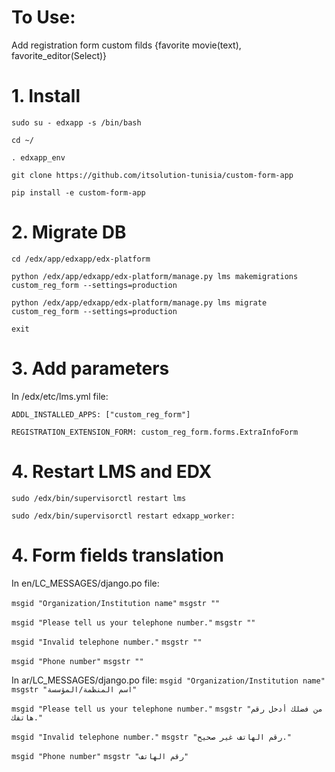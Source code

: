 # To Use:
Add registration form custom filds {favorite movie(text), favorite_editor(Select)} 
# 1. Install

`sudo su - edxapp -s /bin/bash`

`cd ~/`

`. edxapp_env`

`git clone https://github.com/itsolution-tunisia/custom-form-app`

`pip install -e custom-form-app`

# 2. Migrate DB

`cd /edx/app/edxapp/edx-platform`

`python /edx/app/edxapp/edx-platform/manage.py lms makemigrations custom_reg_form --settings=production`

`python /edx/app/edxapp/edx-platform/manage.py lms migrate custom_reg_form --settings=production`

`exit`

# 3. Add parameters
In /edx/etc/lms.yml file:

`ADDL_INSTALLED_APPS: ["custom_reg_form"]`

`REGISTRATION_EXTENSION_FORM: custom_reg_form.forms.ExtraInfoForm`

# 4. Restart LMS and EDX

`sudo /edx/bin/supervisorctl restart lms`

`sudo /edx/bin/supervisorctl restart edxapp_worker:`

# 4. Form fields translation
In en/LC_MESSAGES/django.po file:

`msgid "Organization/Institution name"`
`msgstr ""`

`msgid "Please tell us your telephone number."`
`msgstr ""`

`msgid "Invalid telephone number."`
`msgstr ""`

`msgid "Phone number"`
`msgstr ""`

In ar/LC_MESSAGES/django.po file:
`msgid "Organization/Institution name"`
`msgstr "اسم المنظمة/المؤسسة"`

`msgid "Please tell us your telephone number."`
`msgstr "من فضلك أدخل رقم هاتفك."`

`msgid "Invalid telephone number."`
`msgstr "رقم الهاتف غير صحيح."`

`msgid "Phone number"`
`msgstr "رقم الهاتف"`
